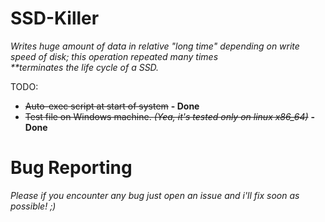 # SSD-Killer
_Writes huge amount of data in relative "long time" depending on write speed of disk; this operation repeated many times  
**terminates the life cycle of a SSD._

TODO: 
* ~~Auto-exec script at start of system~~ **- Done**
* ~~Test file on Windows machine. _(Yea, it's tested only on linux x86_64)_~~ **- Done**

# Bug Reporting
_Please if you encounter any bug just open an issue and i'll fix soon as possible! ;)_
